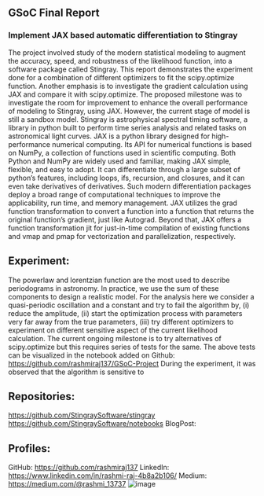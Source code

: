 ## GSoC Final Report
### Implement JAX based automatic differentiation to Stingray

The project involved study of the modern statistical modeling to augment the accuracy, speed, and robustness of the likelihood function, into a software package called Stingray. This report demonstrates the experiment done for a combination of different optimizers to fit the scipy.optimize function. Another emphasis is to investigate the gradient calculation using JAX and compare it with scipy.optimize. 
The proposed milestone was to investigate the room for improvement to enhance the overall performance of modeling to Stingray, using JAX. However, the current stage of model is still a sandbox model. Stingray is astrophysical spectral timing software, a library in python built to perform time series analysis and related tasks on astronomical light curves. JAX is a python library designed for high-performance numerical computing. Its API for numerical functions is based on NumPy, a collection of functions used in scientific computing. Both Python and NumPy are widely used and familiar, making JAX simple, flexible, and easy to adopt. It can differentiate through a large subset of python’s features, including loops, ifs, recursion, and closures, and it can even take derivatives of derivatives. Such modern differentiation packages deploy a broad range of computational techniques to improve the applicability, run time, and memory management.
JAX utilizes the grad function transformation to convert a function into a function that returns the original function’s gradient, just like Autograd. Beyond that, JAX offers a function transformation jit for just-in-time compilation of existing functions and vmap and pmap for vectorization and parallelization, respectively.

## Experiment:

The powerlaw and lorentzian function are the most used to describe periodograms in astronomy. In practice, we use the sum of these components to design a realistic model. For the analysis here we consider a quasi-periodic oscillation and a constant and try to fail the algorithm by, (i) reduce the amplitude, (ii) start the optimization process with parameters very far away from the true parameters, (iii) try different optimizers to experiment on different sensitive aspect of the current likelihood calculation. The current ongoing milestone is to try alternatives of scipy.optimize but this requires series of tests for the same. 
The above tests can be visualized in the notebook added on Github: https://github.com/rashmiraj137/GSoC-Project
During the experiment, it was observed that the algorithm is sensitive to 

## Repositories:
https://github.com/StingraySoftware/stingray
https://github.com/StingraySoftware/notebooks
BlogPost:

## Profiles:
GitHub: https://github.com/rashmiraj137
LinkedIn: https://www.linkedin.com/in/rashmi-raj-4b8a2b106/ 
Medium: https://medium.com/@rashmi_13737
![image](https://user-images.githubusercontent.com/42755704/130421857-ec70a240-0707-4227-884b-57594628a462.png)

